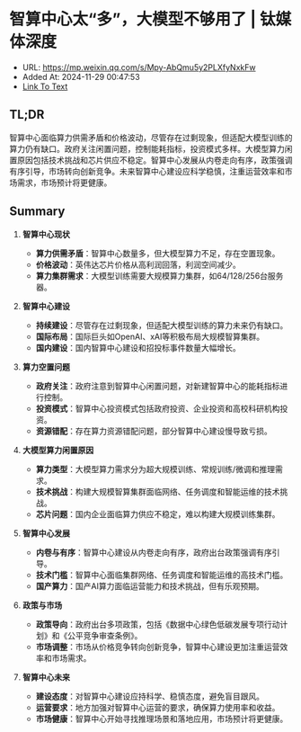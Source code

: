 # 智算中心太“多”，大模型不够用了 | 钛媒体深度
- URL: https://mp.weixin.qq.com/s/Mpy-AbQmu5y2PLXfyNxkFw
- Added At: 2024-11-29 00:47:53
- [Link To Text](2024-11-29-智算中心太“多”，大模型不够用了-钛媒体深度_raw.md)

## TL;DR
智算中心面临算力供需矛盾和价格波动，尽管存在过剩现象，但适配大模型训练的算力仍有缺口。政府关注闲置问题，控制能耗指标，投资模式多样。大模型算力闲置原因包括技术挑战和芯片供应不稳定。智算中心发展从内卷走向有序，政策强调有序引导，市场转向创新竞争。未来智算中心建设应科学稳慎，注重运营效率和市场需求，市场预计将更健康。

## Summary
1. **智算中心现状**
   - **算力供需矛盾**：智算中心数量多，但大模型算力不足，存在空置现象。
   - **价格波动**：英伟达芯片价格从高利润回落，利润空间减少。
   - **算力集群需求**：大模型训练需要大规模算力集群，如64/128/256台服务器。

2. **智算中心建设**
   - **持续建设**：尽管存在过剩现象，但适配大模型训练的算力未来仍有缺口。
   - **国际布局**：国际巨头如OpenAI、xAI等积极布局大规模智算集群。
   - **国内建设**：国内智算中心建设和招投标事件数量大幅增长。

3. **算力空置问题**
   - **政府关注**：政府注意到智算中心闲置问题，对新建智算中心的能耗指标进行控制。
   - **投资模式**：智算中心投资模式包括政府投资、企业投资和高校科研机构投资。
   - **资源错配**：存在算力资源错配问题，部分智算中心建设慢导致亏损。

4. **大模型算力闲置原因**
   - **算力类型**：大模型算力需求分为超大规模训练、常规训练/微调和推理需求。
   - **技术挑战**：构建大规模智算集群面临网络、任务调度和智能运维的技术挑战。
   - **芯片问题**：国内企业面临算力供应不稳定，难以构建大规模训练集群。

5. **智算中心发展**
   - **内卷与有序**：智算中心建设从内卷走向有序，政府出台政策强调有序引导。
   - **技术门槛**：智算中心面临集群网络、任务调度和智能运维的高技术门槛。
   - **国产算力**：国产AI算力面临运营能力和技术挑战，但有乐观预期。

6. **政策与市场**
   - **政策导向**：政府出台多项政策，包括《数据中心绿色低碳发展专项行动计划》和《公平竞争审查条例》。
   - **市场调整**：市场从价格竞争转向创新竞争，智算中心建设更加注重运营效率和市场需求。

7. **智算中心未来**
   - **建设态度**：对智算中心建设应持科学、稳慎态度，避免盲目跟风。
   - **运营要求**：地方加强对智算中心运营的要求，确保算力使用率和收益。
   - **市场健康**：智算中心开始寻找推理场景和落地应用，市场预计将更健康。
